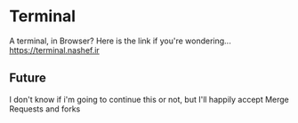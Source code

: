 # Terminal
A terminal, in Browser?
Here is the link if you're wondering...
https://terminal.nashef.ir
## Future
I don't know if i'm going to continue this or not, but I'll happily accept Merge Requests and forks
